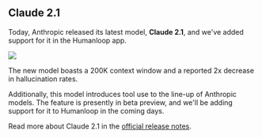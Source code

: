 ## Claude 2.1

Today, Anthropic released its latest model, **Claude 2.1**, and we've added support for it in the Humanloop app.

<img src="../assets/images/9c9429b-image.png" />


The new model boasts a 200K context window and a reported 2x decrease in hallucination rates.

Additionally, this model introduces tool use to the line-up of Anthropic models. The feature is presently in beta preview, and we'll be adding support for it to Humanloop in the coming days.

Read more about Claude 2.1 in the [official release notes](https://www.anthropic.com/index/claude-2-1).
